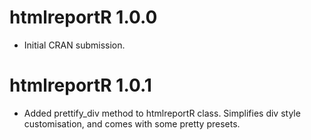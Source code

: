 # htmlreportR 1.0.0

* Initial CRAN submission.

# htmlreportR 1.0.1

* Added prettify\_div method to htmlreportR class. Simplifies div style customisation, and comes with some pretty presets.
